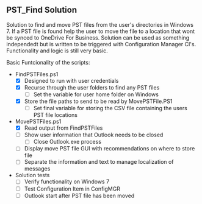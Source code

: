 PST_Find Solution
-------

Solution to find and move PST files from the user's directories in Windows 7.
If a PST file is found help the user to move the file to a location that wont be
synced to OneDrive For Business.
Solution can be used as something independedt but is written to be triggered
with Configuration Manager CI's.
Functionality and logic is still very basic.

Basic Funtcionality of the scripts:

* FindPSTFiles.ps1
    * [x] Designed to run with user credentials
    * [x] Recurse through the user folders to find any PST files
        * [ ] Set the variable for user home folder on Windows 
    * [x] Store the file paths to send to be read by MovePSTFile.PS1
        * [ ] Set final variable for storing the CSV file containing the users
                PST file locations

* MovePSTFiles.ps1
    * [x] Read output from FindPSTFiles
    * [ ] Show user information that Outlook needs to be closed
        * [ ] Close Outlook.exe process
    * [ ] Display move PST file GUI with recommendations on where to store file
    * [ ] Separate the information and text to manage localization of messages

* Solution tests
    * [ ] Verify functionality on Windows 7
    * [ ] Test Configuration Item in ConfigMGR
    * [ ] Outlook start after PST file has been moved